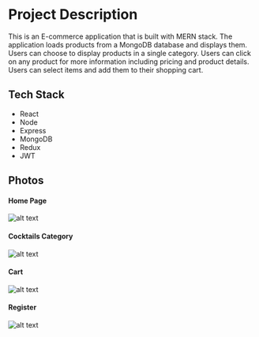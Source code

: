 
# Project Description

This is an E-commerce application that is built with MERN stack. The application loads products from a MongoDB database and displays them. Users can choose to display products in a single category. Users can click on any product for more information including pricing and product details. Users can select items and add them to their shopping cart.



## Tech Stack

 - React
 - Node
 - Express
 - MongoDB
 - Redux
 - JWT




## Photos
#### Home Page
![alt text](https://res.cloudinary.com/dldcacea5/image/upload/v1678959651/e-commerce/web1_zo6mpn.png)
#### Cocktails Category
![alt text](https://res.cloudinary.com/dldcacea5/image/upload/v1678959652/e-commerce/web2_tbpodn.png)
#### Cart
![alt text](https://res.cloudinary.com/dldcacea5/image/upload/v1678959652/e-commerce/web4_rex1au.png)
#### Register
![alt text](https://res.cloudinary.com/dldcacea5/image/upload/v1678959651/e-commerce/web3_vjux6c.png)

